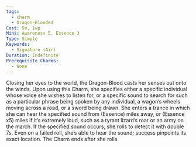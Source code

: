 ```yaml
---
tags:
  - charm
  - Dragon-Blooded
Cost: 5m, 1wp
Mins: Awareness 5, Essence 3
Type: Simple
Keywords:
  - Signature (Air)
Duration: Indefinite
Prerequisite Charms:
  - None
---
```

Closing her eyes to the world, the Dragon-Blood casts her senses out onto the winds. Upon using this Charm, she specifies either a specific individual whose voice she wishes to listen for, or a specific sound to search for such as a particular phrase being spoken by any individual, a wagon’s wheels moving across a road, or a sword being drawn. She enters a trance in which she can hear the specified sound from (Essence) miles away, or (Essence x5) miles if it’s extremely loud, such as a tyrant lizard’s roar or an army on the march. If the specified sound occurs, she rolls to detect it with double 7s. Even on a failed roll, she’s able to hear the sound; success pinpoints its exact location. The Charm ends after she rolls.
